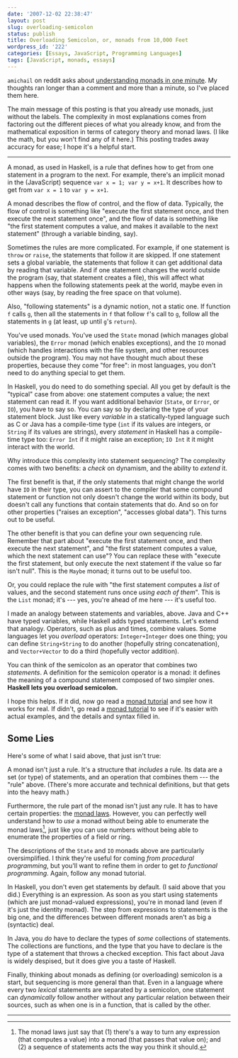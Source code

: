 ```yaml
---
date: '2007-12-02 22:38:47'
layout: post
slug: overloading-semicolon
status: publish
title: Overloading Semicolon, or, monads from 10,000 Feet
wordpress_id: '222'
categories: [Essays, JavaScript, Programming Languages]
tags: [JavaScript, monads, essays]
---
```


`amichail` on reddit asks about [understanding monads in one minute](http://programming.reddit.com/info/61ydi/comments/).   My thoughts ran longer than a comment and more than a minute, so I've placed them here.

<!-- more -->

The main message of this posting is that you already use monads, just without the labels.  The complexity in most explanations comes from factoring out the different pieces of what you already know, and from the mathematical exposition in terms of category theory and monad laws.  (I like the math, but you won't find any of it here.) This posting trades away accuracy for ease; I hope it's a helpful start.

---

A monad, as used in Haskell, is a rule that defines how to get from one statement in a program to the next.  For example, there's an implicit monad in the (JavaScript) sequence `var x = 1; var y = x+1`.  It describes how to get from `var x = 1` to `var y = x+1`.

A monad describes the flow of control, and the flow of data.  Typically, the flow of control is something like "execute the first statement once, and then execute the next statement once", and the flow of data is something like "the first statement computes a value, and makes it available to the next statement" (through a variable binding, say).

Sometimes the rules are more complicated.  For example, if one statement is `throw` or `raise`, the statements that follow it are skipped.  If one statement sets a global variable, the statements that follow it can get additional data by reading that variable.  And if one statement changes the world outside the program (say, that statement creates a file), this will affect what happens when the following statements peek at the world, maybe even in other ways (say, by reading the free space on that volume).

Also, "following statements" is a dynamic notion, not a static one.  If function `f` calls `g`, then all the statements in `f` that follow `f`'s call to `g`, follow all the statements in `g` (at least, up until `g`'s `return`).

You've used monads.  You've used the `State` monad (which manages global variables), the `Error` monad (which enables exceptions), and the `IO` monad (which handles interactions with the file system, and other resources outside the program).  You may not have thought much about these properties, because they come "for free": in most languages, you don't need to do anything special to get them.

In Haskell, you do need to do something special.  All you get by default is the "typical" case from above: one statement computes a value; the next statement can read it.  If you want additional behavior (`State`, or `Error`, or `IO`), you have to say so.  You can say so by declaring the type of your statement block.  Just like every _variable_ in a statically-typed language such as C or Java has a compile-time type (`int` if its values are integers, or `String` if its values are strings), every _statement_ in Haskell has a compile-time type too:  `Error Int` if it might raise an exception; `IO Int` it it might interact with the world.

Why introduce this complexity into statement sequencing?  The complexity comes with two benefits: a _check_ on dynamism, and the ability to _extend_ it.

The first benefit is that, if the only statements that might change the world have `IO` in their type, you can assert to the compiler that some compound statement or function not only doesn't change the world within its body, but doesn't call any functions that contain statements that do.  And so on for other properties ("raises an exception", "accesses global data"). This turns out to be useful.

The other benefit is that you can define your own sequencing rule.  Remember that part about "execute the first statement once, and then execute the next statement", and "the first statement computes a value, which the next statement can use"?  You can replace these with "execute the first statement, but only execute the next statement if the value so far isn't null".  This is the `Maybe` monad; it turns out to be useful too.

Or, you could replace the rule with "the first statement computes a *list* of values, and the second statement runs once *using each of them*".  This is the `List` monad; it's --- yes, you're ahead of me here --- it's useful too.

I made an analogy between statements and variables, above. Java and C++ have typed variables, while Haskell adds typed statements.  Let's extend that analogy.  Operators, such as plus and times, combine values.  Some languages let you _overload_ operators: `Integer+Integer` does one thing; you can define `String+String` to do another (hopefully string concatenation), and `Vector+Vector` to do a third (hopefully vector addition).

You can think of the semicolon as an operator that combines two _statements_.  A definition for the semicolon operator is a monad: it defines the meaning of a compound statement composed of two simpler ones.  **Haskell lets you overload semicolon.**

I hope this helps.  If it did, now go read a [monad tutorial](http://www.google.com/search?q=monad+tutorial) and see how it works for real.  If didn't, go read a [monad tutorial](http://www.google.com/search?q=monad+tutorial) to see if it's easier with actual examples, and the details and syntax filled in.

## Some Lies

Here's some of what I said above, that just isn't true:

A monad isn't just a rule.  It's a structure that *includes* a rule.  Its data are a set (or type) of statements, and an operation that combines them --- the "rule" above.  (There's more accurate and technical definitions, but that gets into the heavy math.)

Furthermore, the rule part of the monad isn't just any rule.  It has to have certain properties: the [monad laws](http://www.google.com/search?q=monad+laws).  However, you can perfectly well understand how to *use* a monad without being able to enumerate the monad laws[^1], just like you can use numbers without being able to enumerate the properties of a field or ring.

The descriptions of the `State` and `IO` monads above are particularly oversimplified.  I think they're useful for coming *from* *procedural programming*, but you'll want to refine them in order to get *to functional programming*.  Again, follow any monad tutorial.

In Haskell, you don't even get statements by default.  (I said above that you did.)  Everything is an expression.  As soon as you start using statements (which are just monad-valued expressions), you're in monad land (even if it's just the identity monad).  The step from expressions to statements is the big one, and the differences between different monads aren't as big a (syntactic) deal.

In Java, you _do_ have to declare the types of _some_ collections of statements.  The collections are functions, and the type that you have to declare is the type of a statement that throws a checked exception.  This fact about Java is widely despised, but it does give you a taste of Haskell.

Finally, thinking about monads as defining (or overloading) semicolon is a start, but sequencing is more general than that.  Even in a language where every two *lexical* statements are separated by a semicolon, one statement can _dynamically_ follow another without any particular relation between their sources, such as when one is in a function, that is called by the other.

---

[^1]: The monad laws just say that (1) there's a way to turn any expression (that computes a value) into a monad (that passes that value on); and (2) a sequence  of statements acts the way you think it should.


